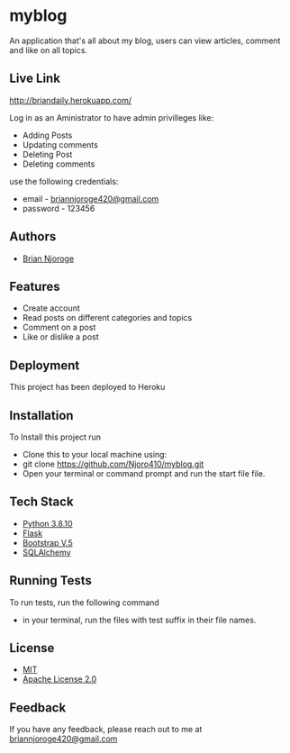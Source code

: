 
# myblog

An application that's all about my blog, users can view articles, comment and like on all topics.


## Live Link
http://briandaily.herokuapp.com/ 

Log in as an Aministrator to have admin privilleges like:
- Adding Posts
- Updating comments
- Deleting Post
- Deleting comments

use the following credentials:
- email - briannjoroge420@gmail.com
- password - 123456
## Authors

- [Brian Njoroge](https://github.com/Njoro410)


## Features

- Create account
- Read posts on different categories and topics
- Comment on a post
- Like or dislike a post



## Deployment

This project has been deployed to Heroku


## Installation

To Install this project run

- Clone this to your local machine using:
- git clone https://github.com/Njoro410/myblog.git
- Open your terminal or command prompt and run the start file file.
## Tech Stack

- [Python 3.8.10](https://www.python.org/)
- [Flask](https://flask.palletsprojects.com/en/2.0.x/)
- [Bootstrap V.5](https://getbootstrap.com/)
- [SQLAlchemy]()


## Running Tests

To run tests, run the following command

- in your terminal, run the files with test suffix in their file names.

## License

- [MIT](https://choosealicense.com/licenses/mit/)
- [Apache License 2.0](https://opensource.org/licenses/Apache-2.0)


## Feedback

If you have any feedback, please reach out to me at briannjoroge420@gmail.com

